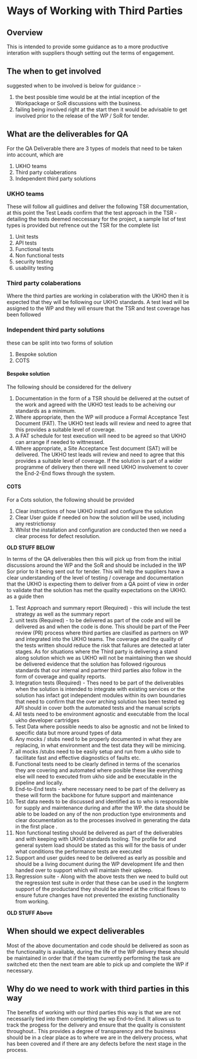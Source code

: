 # Ways of Working with Third Parties

## Overview

This is intended to provide some guidance as to a more productive interation with suppliers though setting out 
the terms of engagement.

## The when to get involved

suggested when to be involved is below for guidance :-
  1. the best possible time would be at the intial inception of the Workpackage or SoR discussions with the business. 
  1. failing being involved right at the start then it would be advisable to get involved prior to the release of the WP / SoR for tender.

## What are the deliverables for QA

For the QA Deliverable there are 3 types of models that need to be taken into account, which are
1. UKHO teams
1. Third party colaberations
1. Independent third party solutions

### UKHO teams
These will follow all guidlines and deliver the following TSR documentation, at this point the Test Leads confirm that the test approach in the TSR - 
detailing the tests deemed neccessary for the project, a sample list of test types is provided but refrence out the TSR for the complete list
  1. Unit tests
  2. API tests
  3. Functional tests
  4. Non functional tests
  5. security testing
  6. usability testing

### Third party colaberations
Where the third parties are working in colaberation with the UKHO then it is expected that they will be following our UKHO standards. 
A test lead will be assigned to the WP and they will ensure that the TSR and test coverage has been followed

### Independent third party solutions
these can be split into two forms of solution 
  1. Bespoke solution 
  1. COTS

#### Bespoke solution
The following should be considered for the delivery
  1. Documentation in the form of a TSR should be delivered at the outset of the work and agreed with the UKHO test leads to be acheiving our standards as a minimum.
  2. Where appropriate, then the WP will produce a Formal Acceptance Test Document (FAT). The UKHO test leads will review and need to agree that this provides a suitable level of coverage.
  3. A FAT schedule for test execution will need to be agreed so that UKHO can arrange if needed to wittnessed.
  4. Where appropriate, a Site Acceptance Test document (SAT) will be delivered. The UKHO test leads will review and need to agree that this provides a suitable level of coverage. If the solution is part of a wider programme of delivery then there will need UKHO involvement to cover the End-2-End flows through the system.

#### COTS
For a Cots solution, the following should be provided
  1. Clear instructions of how UKHO install and configure the solution
  2. Clear User guide if needed on how the solution will be used, including any restrictionsy
  3. Whilst the installation and configuration are conducted then we need a clear process for defect resolution.


**OLD STUFF BELOW** 

In terms of the QA deliverables then this will pick up from from the initial discussions around the WP and the SoR and should be included in the WP Sor prior to it being sent out for tender. This will help the suppliers have a clear understanding of the level of testing / coverage and documentation that the UKHO is expecting them to deliver from a QA point of view in order to validate that the solution has met the quality expectations on the UKHO.
as a guide then

1. Test Approach and summary report (Required) - this will include the test strategy as well as the summary report
2. unit tests (Required) - to be delivered as part of the code and will be delivered as and when the code is done. This should be part of the Peer review (PR) process where third parties are clasified as partners on WP and integrated into the UKHO teams. The coverage and the quality of the tests written should reduce the risk that failures are detected at later stages. As for situations where the Third party is delivering a stand along solution which we as UKHO will not be maintaining then we should be delivered evidence that the solution has followed rigourous standards that our internal and partner third parties also follow in the form of coverage and quality reports. 
3. Integration tests (Required) - Thes need to be part of the deliverables when the solution is intended to integrate with existing services or the solution has infact got independent modules within its own boundaries that need to confirm that the over arching solution has been tested  eg API should in cover both the automated tests and the manual scripts 
4. All tests need to be environment agnostic and executable from the local ukho developer cartridges
5. Test Data where possible needs to also be agnostic and not be linked to specific data but more around types of data
6. Any mocks / stubs need to be properly documented in what they are replacing, in what environment and the test data they will be mimicing.
7. all mocks /stubs need to be easily setup and run from a ukho side to facilitate fast and effective diagnostics of faults etc.
8. Functional tests need to be clearly defined in terms of the scenarios they are covering and automated where posible these like everything else will need to executed from ukho side and be executable in the pipeline and locally.
9. End-to-End tests - where necessary need to be part of the delivery as these will form the backbone for future support and maintenance
10. Test data needs to be discussed and identified as to who is responsible for supply and maintenance during and after the WP. the data should be able to be loaded on any of the non production type environments and clear documentation as to the processes involved in generating the data in the first place .
11. Non functional testing should be delivered as part of the deliverables and with keeping with UKHO standards tooling. The profile for and general system load should be stated as this will for the basis of under what conditions the performance tests are executed
12. Support and user guides need to be delivered as early as possible and should be a living document during the WP development life and then handed over to support which will maintain their upkeep.
13. Regression suite - Along with the above tests then we need to build out the regression test suite in order that these can be used in the longterm support of the productand they should be aimed at the critical flows to ensure future changes have not prevented the existing functionality from working. 

**OLD STUFF Above** 


## When should we expect deliverables

Most of the above documentation and code should be delivered as soon as the functionality is available, during the life of the WP delivery these should be maintained in order that if the team currently performing the task are switched etc then the next team are able to pick up and complete the WP if necessary.

## Why do we need to work with third parties in this way

The benefits of working with our third parties this way is that we are not necessarily tied into them completing the wp End-to-End. 
It allows us to track the progess for the delivery and ensure that the quality is consistent throughout..
This provides a degree of transparency and the business should be in a clear place as to where we are in the delivery process, what has been covered and if there are any defects before the next stage in the process.
